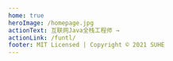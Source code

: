 ```yaml
---
home: true
heroImage: /homepage.jpg
actionText: 互联网Java全栈工程师 →
actionLink: /funtl/
footer: MIT Licensed | Copyright © 2021 SUHE
---
```


